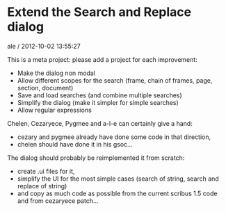
# Extend the Search and Replace dialog

ale / 2012-10-02 13:55:27

This is a meta project: please add a project for each improvement:
- Make the dialog non modal
- Allow different scopes for the search (frame, chain of frames, page, section, document)
- Save and load searches (and combine multiple searches)
- Simplify the dialog (make it simpler for simple searches)
- Allow regular expressions

Chelen, Cezaryece, Pygmee and a-l-e can certainly give a hand:
- cezary and pygmee already have done some code in that direction,
- chelen should have done it in his gsoc...

The dialog should probably be reimplemented it from scratch:
- create .ui files for it,
- simplify the UI for the most simple cases (search of string, search and replace of string)
- and copy as much code as possible from the current scribus 1.5 code and from cezaryece patch...
